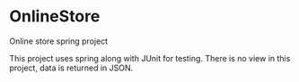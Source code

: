 # OnlineStore
Online store spring project

This project uses spring along with JUnit for testing.
There is no view in this project, data is returned in JSON.

